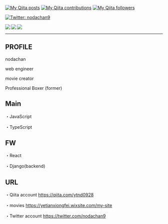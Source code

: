 [![My Qiita posts](https://qiita-badge.apiapi.app/s/ytnd0928/posts.svg)](http://qiita.com/ytnd0928) [![My Qiita contributions](https://qiita-badge.apiapi.app/s/ytnd0928/contributions.svg)](http://qiita.com/tynd0928) [![My Qiita followers](https://qiita-badge.apiapi.app/s/ytnd0928/followers.svg)](http://qiita.com/ytnd0928)

<div>
<p>
  <a href="https://twitter.com/nodachan9" target="_blank">
    <img alt="Twitter: nodachan9" src="https://img.shields.io/twitter/follow/nodachan9.svg?style=social" />
  </a>
</p>

<a href="https://github.com/anuraghazra/github-readme-stats">
  <img align="left" src="https://github-readme-stats.vercel.app/api?username=ytnd0928&show_icons=true&theme=cobalt" />
</a>
<a href="https://github.com/anuraghazra/github-readme-stats">
  <img align="left" src="https://github-readme-stats.vercel.app/api/top-langs/?username=ytnd0928&theme=cobalt" />
</a>

<a href="https://github.com/ytnd0928" target="_blank">
  <img src="https://grass-graph.moshimo.works/images/ytnd0928.png?rotate=0">
</a>
</div>

--------------------------------------------------------------------
PROFILE
--------------------------------------------------------------------

nodachan

web engineer

movie creator

Professional Boxer (former)

Main
---------------------------------------------------------------------
・JavaScript

・TypeScript

FW
---------------------------------------------------------------------
・React

・Django(backend)

URL
------------------------------------------------------------------------
・Qiita account
https://qiita.com/ytnd0928

・movies
https://yetianxiongfei.wixsite.com/my-site

・Twitter account
https://twitter.com/nodachan9








<!--
**ytnd0928/ytnd0928** is a ✨ _special_ ✨ repository because its `README.md` (this file) appears on your GitHub profile.

Here are some ideas to get you started:

 I’m a college student

-->
